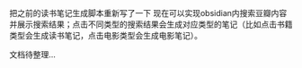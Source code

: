 把之前的读书笔记生成脚本重新写了一下
现在可以实现obsidian内搜索豆瓣内容并展示搜索结果；点击不同类型的搜索结果会生成对应类型的笔记（比如点击书籍类型会生成读书笔记，点击电影类型会生成电影笔记）。

文档待整理...
